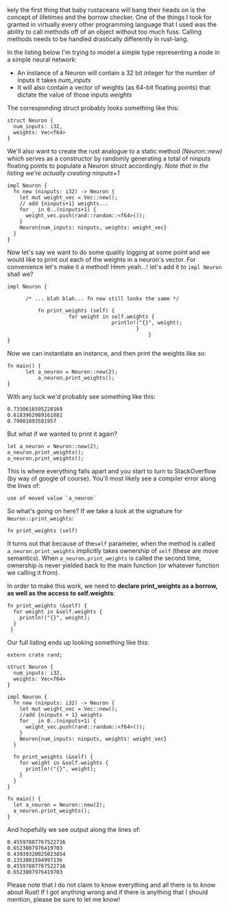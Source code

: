 kely the first thing that baby rustaceans will bang their heads on is the concept of lifetimes and the borrow checker. One of the things I took for granted in virtually every other programming language that I used was the ability to call methods off of an object without too much fuss. Calling methods needs to be handled drastically differently in rust-lang.

In the listing below I'm trying to model a simple type representing a node in a simple neural network:

* An instance of a Neuron will contain a 32 bit integer for the number of inputs it takes *num_inputs*
* It will also contain a vector of weights (as 64-bit floating points) that dictate the value of those inputs *weights*

The corresponding struct probably looks something like this:
```
struct Neuron {
  num_inputs: i32,
  weights: Vec<f64>
}
```

We'll also want to create the rust analogue to a static method *(Neuron::new)* which serves as a constructor by randomly generating a total of *ninputs* floating points to populate a Neuron struct accordingly. *Note that in the listing we're actually creating ninputs+1*
```
impl Neuron {
  fn new (ninputs: i32) -> Neuron {
    let mut weight_vec = Vec::new();
    // add {ninputs+1} weights...
    for _ in 0..(ninputs+1) {
      weight_vec.push(rand::random::<f64>());
    }
    Neuron{num_inputs: ninputs, weights: weight_vec}
  }
}
```



Now let's say we want to do some quality logging at some point and we would like to print out each of the weights in a neuron's vector. For convenience let's make it a method! Hmm yeah...! let's add it to `impl Neuron` shall we?

```
impl Neuron {

      /* ... blah blah... fn new still looks the same */

          fn print_weights (self) {
                    for weight in self.weights {
                                  println!("{}", weight);
                                          }
                                              }
}
```

Now we can instantiate an instance, and then print the weights like so:
```
fn main() {
      let a_neuron = Neuron::new(2);
          a_neuron.print_weights();
}
```
With any luck we'd probably see something like this:
```
0.7330616595228169
0.6183962989161881
0.79081893581957
```

But what if we wanted to print it again?
```
let a_neuron = Neuron::new(2);
a_neuron.print_weights();
a_neuron.print_weights();
```
This is where everything falls apart and you start to turn to StackOverflow (by way of google of course). You'll most likely see a compiler error along the lines of:
```
use of moved value `a_neuron`
```

So what's going on here? If we take a look at the signature for `Neuron::print_weights`:

```
fn print_weights (self)
```

It turns out that because of the`self` parameter, when the method is called  `a_neuron.print_weights` implicitly takes ownership of `self` (these are move semantics). When `a_neuron.print_weights` is called the second time, ownership is never yielded back to the main function (or whatever function we calling it from).

In order to make this work, we need to **declare print_weights as a borrow, as well as the access to self.weights**:

```
fn print_weights (&self) {
  for weight in &self.weights {
    println!("{}", weight);
  }
 }
```

Our full listing ends up looking something like this:
```
extern crate rand;

struct Neuron {
  num_inputs: i32,
  weights: Vec<f64>
}

impl Neuron {
  fn new (ninputs: i32) -> Neuron {
    let mut weight_vec = Vec::new();
    //add {ninputs + 1} weights
    for _ in 0..(ninputs+1) {
      weight_vec.push(rand::random::<f64>());
    }
    Neuron{num_inputs: ninputs, weights: weight_vec}
  }

  fn print_weights (&self) {
    for weight in &self.weights {
      println!("{}", weight);
    }
  }
}

fn main() {
  let a_neuron = Neuron::new(2);
  a_neuron.print_weights();
}
```

And hopefully we see output along the lines of:
```
0.45597887767522716
0.6523807976419703
0.43939320025023854
0.1353881594997136
0.45597887767522716
0.6523807976419703
```

Please note that I do not claim to know everything and all there is to know about Rust! If I got anything wrong and if there is anything that I should mention, please be sure to let me know!
